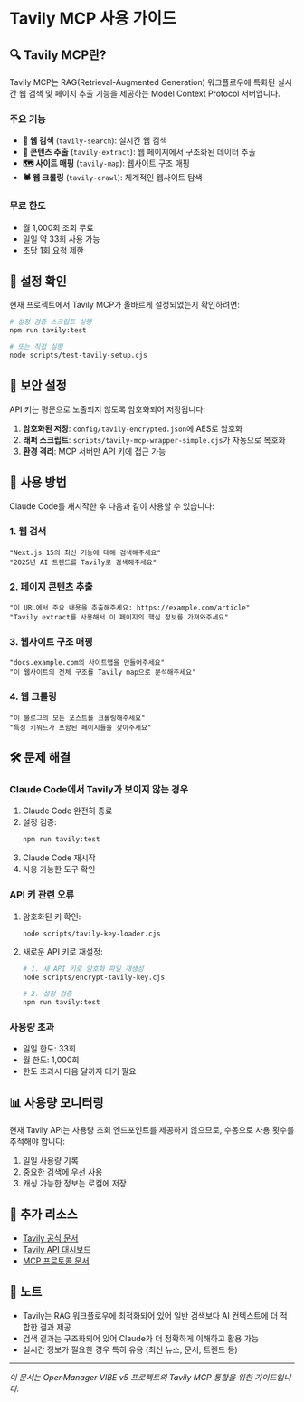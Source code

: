 # Tavily MCP 사용 가이드

## 🔍 Tavily MCP란?

Tavily MCP는 RAG(Retrieval-Augmented Generation) 워크플로우에 특화된 실시간 웹 검색 및 페이지 추출 기능을 제공하는 Model Context Protocol 서버입니다.

### 주요 기능

- **🔎 웹 검색** (`tavily-search`): 실시간 웹 검색
- **📄 콘텐츠 추출** (`tavily-extract`): 웹 페이지에서 구조화된 데이터 추출
- **🗺️ 사이트 매핑** (`tavily-map`): 웹사이트 구조 매핑
- **🕷️ 웹 크롤링** (`tavily-crawl`): 체계적인 웹사이트 탐색

### 무료 한도

- 월 1,000회 조회 무료
- 일일 약 33회 사용 가능
- 초당 1회 요청 제한

## 🚀 설정 확인

현재 프로젝트에서 Tavily MCP가 올바르게 설정되었는지 확인하려면:

```bash
# 설정 검증 스크립트 실행
npm run tavily:test

# 또는 직접 실행
node scripts/test-tavily-setup.cjs
```

## 🔐 보안 설정

API 키는 평문으로 노출되지 않도록 암호화되어 저장됩니다:

1. **암호화된 저장**: `config/tavily-encrypted.json`에 AES로 암호화
2. **래퍼 스크립트**: `scripts/tavily-mcp-wrapper-simple.cjs`가 자동으로 복호화
3. **환경 격리**: MCP 서버만 API 키에 접근 가능

## 📝 사용 방법

Claude Code를 재시작한 후 다음과 같이 사용할 수 있습니다:

### 1. 웹 검색

```
"Next.js 15의 최신 기능에 대해 검색해주세요"
"2025년 AI 트렌드를 Tavily로 검색해주세요"
```

### 2. 페이지 콘텐츠 추출

```
"이 URL에서 주요 내용을 추출해주세요: https://example.com/article"
"Tavily extract를 사용해서 이 페이지의 핵심 정보를 가져와주세요"
```

### 3. 웹사이트 구조 매핑

```
"docs.example.com의 사이트맵을 만들어주세요"
"이 웹사이트의 전체 구조를 Tavily map으로 분석해주세요"
```

### 4. 웹 크롤링

```
"이 블로그의 모든 포스트를 크롤링해주세요"
"특정 키워드가 포함된 페이지들을 찾아주세요"
```

## 🛠️ 문제 해결

### Claude Code에서 Tavily가 보이지 않는 경우

1. Claude Code 완전히 종료
2. 설정 검증:
   ```bash
   npm run tavily:test
   ```
3. Claude Code 재시작
4. 사용 가능한 도구 확인

### API 키 관련 오류

1. 암호화된 키 확인:

   ```bash
   node scripts/tavily-key-loader.cjs
   ```

2. 새로운 API 키로 재설정:

   ```bash
   # 1. 새 API 키로 암호화 파일 재생성
   node scripts/encrypt-tavily-key.cjs

   # 2. 설정 검증
   npm run tavily:test
   ```

### 사용량 초과

- 일일 한도: 33회
- 월 한도: 1,000회
- 한도 초과시 다음 달까지 대기 필요

## 📊 사용량 모니터링

현재 Tavily API는 사용량 조회 엔드포인트를 제공하지 않으므로, 수동으로 사용 횟수를 추적해야 합니다:

1. 일일 사용량 기록
2. 중요한 검색에 우선 사용
3. 캐싱 가능한 정보는 로컬에 저장

## 🔗 추가 리소스

- [Tavily 공식 문서](https://docs.tavily.com)
- [Tavily API 대시보드](https://app.tavily.com/home)
- [MCP 프로토콜 문서](https://modelcontextprotocol.io)

## 📝 노트

- Tavily는 RAG 워크플로우에 최적화되어 있어 일반 검색보다 AI 컨텍스트에 더 적합한 결과 제공
- 검색 결과는 구조화되어 있어 Claude가 더 정확하게 이해하고 활용 가능
- 실시간 정보가 필요한 경우 특히 유용 (최신 뉴스, 문서, 트렌드 등)

---

_이 문서는 OpenManager VIBE v5 프로젝트의 Tavily MCP 통합을 위한 가이드입니다._
